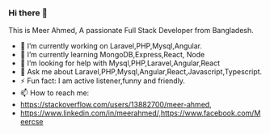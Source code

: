 ### Hi there 👋
This is Meer Ahmed,
A passionate Full Stack Developer from Bangladesh.

- 🔭 I’m currently working on Laravel,PHP,Mysql,Angular.
- 🌱 I’m currently learning MongoDB,Express,React, Node
- 🤔 I’m looking for help with Mysql,PHP,Laravel,Angular,React
- 💬 Ask me about Laravel,PHP,Mysql,Angular,React,Javascript,Typescript.
- ⚡ Fun fact: I am active listener,funny and friendly.
- 📫 How to reach me:
- https://stackoverflow.com/users/13882700/meer-ahmed,
- https://www.linkedin.com/in/meerahmed/,https://www.facebook.com/Meercse

<!--
**meerahmed/meerahmed** is a ✨ _special_ ✨ repository because its `README.md` (this file) appears on your GitHub profile.


